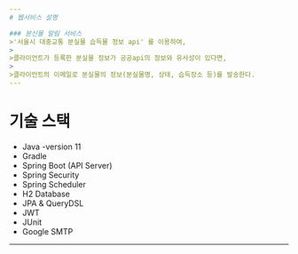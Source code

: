 ```yaml
---
# 웹서비스 설명

### 분신물 알림 서비스
>'서울시 대중교통 분실물 습득물 정보 api' 를 이용하여, 
>
>클라이언트가 등록한 분실물 정보가 공공api의 정보와 유사성이 있다면,
> 
>클라이언트의 이메일로 분실물의 정보(분실물명, 상태, 습득장소 등)를 발송한다.
---
```

# 기술 스택

* Java -version 11
* Gradle
* Spring Boot (API Server)
* Spring Security
* Spring Scheduler
* H2 Database
* JPA & QueryDSL
* JWT
* JUnit
* Google SMTP

---



[//]: # (또한 대댓글 기능이 있는 게시판을 사용하여, 분실물 찾기 커뮤니티를 활성화시킨다.)
[//]: # ()